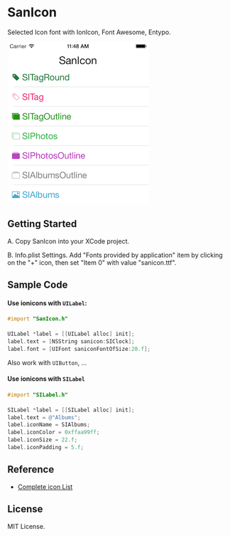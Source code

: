 # SanIcon
Selected Icon font with IonIcon, Font Awesome, Entypo.

![](thumb.png)

## Getting Started
A. Copy SanIcon into your XCode project.

B. Info.plist Settings. Add "Fonts provided by application" item by clicking on the "+" icon, then set "Item 0" with value "sanicon.ttf".

## Sample Code

#### Use ionicons with `UILabel`:

```objective-c
#import "SanIcon.h"

UILabel *label = [[UILabel alloc] init];
label.text = [NSString sanicon:SIClock];
label.font = [UIFont saniconFontOfSize:20.f];
```
Also work with `UIButton`, ...

#### Use ionicons with `SILabel`

```objective-c
#import "SILabel.h"

SILabel *label = [[SILabel alloc] init];
label.text = @"Albums";
label.iconName = SIAlbums;
label.iconColor = 0xffaa99ff;
label.iconSize = 22.f;
label.iconPadding = 5.f;
```

## Reference
* [Complete icon List](http://sanfriend.com/lab/sanicon)

## License
MIT License.
